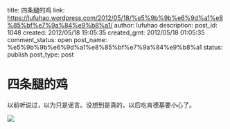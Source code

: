 title: 四条腿的鸡
link: https://lufuhao.wordpress.com/2012/05/18/%e5%9b%9b%e6%9d%a1%e8%85%bf%e7%9a%84%e9%b8%a1/
author: lufuhao
description: 
post_id: 1048
created: 2012/05/18 19:05:35
created_gmt: 2012/05/18 01:05:35
comment_status: open
post_name: %e5%9b%9b%e6%9d%a1%e8%85%bf%e7%9a%84%e9%b8%a1
status: publish
post_type: post

# 四条腿的鸡

以前听说过，以为只是谣言。没想到是真的，以后吃肯德基要小心了。

  


![](http://lufuhao.files.wordpress.com/2012/05/e59b9be69da1e885bfe79a84e9b8a1.jpg)